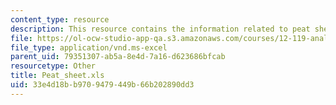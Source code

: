 ```yaml
---
content_type: resource
description: This resource contains the information related to peat sheet.
file: https://ol-ocw-studio-app-qa.s3.amazonaws.com/courses/12-119-analytical-techniques-for-studying-environmental-and-geologic-samples-spring-2011/33e4d18bb9709479449b66b202890dd3_Peat_sheet.xls
file_type: application/vnd.ms-excel
parent_uid: 79351307-ab5a-8e4d-7a16-d623686bfcab
resourcetype: Other
title: Peat_sheet.xls
uid: 33e4d18b-b970-9479-449b-66b202890dd3
---
```

